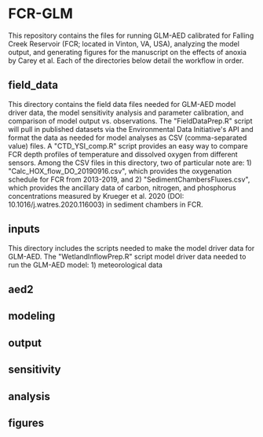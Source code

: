 # FCR-GLM

This repository contains the files for running GLM-AED calibrated for Falling Creek Reservoir (FCR; located in Vinton, VA, USA), analyzing the model output, and generating figures for the manuscript on the effects of anoxia by Carey et al. Each of the directories below detail the workflow in order.

## field_data
This directory contains the field data files needed for GLM-AED model driver data, the model sensitivity analysis and parameter calibration, and comparison of model output vs. observations. The "FieldDataPrep.R" script will pull in published datasets via the Environmental Data Initiative's API and format the data as needed for model analyses as CSV (comma-separated value) files. A "CTD_YSI_comp.R" script provides an easy way to compare FCR depth profiles of temperature and dissolved oxygen from different sensors. Among the CSV files in this directory, two of particular note are: 1) "Calc_HOX_flow_DO_20190916.csv", which provides the oxygenation schedule for FCR from 2013-2019, and 2) "SedimentChambersFluxes.csv", which provides the ancillary data of carbon, nitrogen, and phosphorus concentrations measured by Krueger et al. 2020 (DOI: 10.1016/j.watres.2020.116003) in sediment chambers in FCR.

## inputs
This directory includes the scripts needed to make the model driver data for GLM-AED. The "WetlandInflowPrep.R" script model driver data needed to run the GLM-AED model: 1) meteorological data 

## aed2
## modeling
## output
## sensitivity
## analysis
## figures
